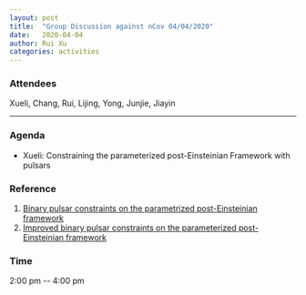 ```yaml
---
layout: post
title:  "Group Discussion against nCov 04/04/2020"
date:   2020-04-04
author: Rui Xu
categories: activities
---
```



### Attendees

Xueli, Chang, Rui, Lijing, Yong, Junjie, Jiayin

---

### Agenda

- Xueli: Constraining the parameterized post-Einsteinian Framework with pulsars


### Reference

1. [Binary pulsar constraints on the parametrized post-Einsteinian framework](https://arxiv.org/abs/1007.1995)
2. [Improved binary pulsar constraints on the parameterized post-Einsteinian framework](https://arxiv.org/abs/2002.02030)


### Time

2:00 pm -- 4:00 pm
